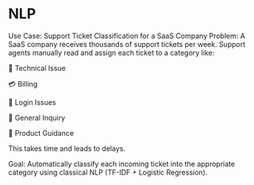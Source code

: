 # NLP
Use Case: Support Ticket Classification for a SaaS Company
Problem:
A SaaS company receives thousands of support tickets per week. Support agents manually read and assign each ticket to a category like:

🔧 Technical Issue

💳 Billing

🔐 Login Issues

💬 General Inquiry

🧠 Product Guidance

This takes time and leads to delays.

Goal:
Automatically classify each incoming ticket into the appropriate category using classical NLP (TF-IDF + Logistic Regression).

